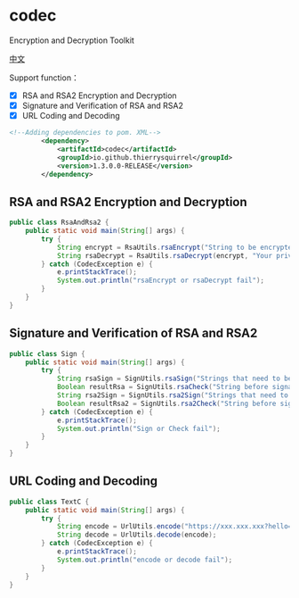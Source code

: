 #   codec

Encryption and Decryption Toolkit

[中文](./README_zh_CN.md)  

Support function：
- [x] RSA and RSA2 Encryption and Decryption
- [x] Signature and Verification of RSA and RSA2
- [x] URL Coding and Decoding

```xml
<!--Adding dependencies to pom. XML-->
        <dependency>
            <artifactId>codec</artifactId>
            <groupId>io.github.thierrysquirrel</groupId>
            <version>1.3.0.0-RELEASE</version>
        </dependency>
```

##  RSA and RSA2 Encryption and Decryption

```java
public class RsaAndRsa2 {
	public static void main(String[] args) {
		try {
			String encrypt = RsaUtils.rsaEncrypt("String to be encrypted", "Your publicKey RSA or RSA2");
			String rsaDecrypt = RsaUtils.rsaDecrypt(encrypt, "Your privateKey RSA or RSA2");
		} catch (CodecException e) {
			e.printStackTrace();
			System.out.println("rsaEncrypt or rsaDecrypt fail");
		}
	}
}
```

##  Signature and Verification of RSA and RSA2

```java
public class Sign {
	public static void main(String[] args) {
		try {
			String rsaSign = SignUtils.rsaSign("Strings that need to be signed", "Your privateKey RSA");
			Boolean resultRsa = SignUtils.rsaCheck("String before signature", "Your publicKey RSA", rsaSign);
			String rsa2Sign = SignUtils.rsa2Sign("Strings that need to be signed", "Your privateKey RSA2");
			Boolean resultRsa2 = SignUtils.rsa2Check("String before signature", "Your publicKey RSA2", rsa2Sign);
		} catch (CodecException e) {
			e.printStackTrace();
			System.out.println("Sign or Check fail");
		}
	}
}
```

##  URL Coding and Decoding

```java
public class TextC {
	public static void main(String[] args) {
		try {
			String encode = UrlUtils.encode("https://xxx.xxx.xxx?hello=world&this=encode");
			String decode = UrlUtils.decode(encode);
		} catch (CodecException e) {
			e.printStackTrace();
			System.out.println("encode or decode fail");
		}
	}
}
```



